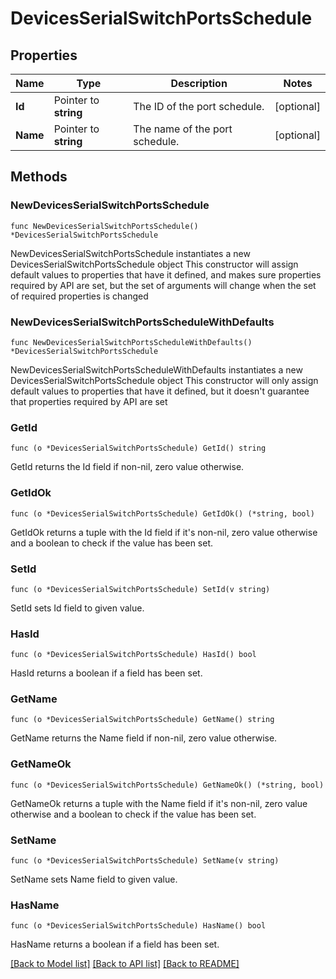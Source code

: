 # DevicesSerialSwitchPortsSchedule

## Properties

Name | Type | Description | Notes
------------ | ------------- | ------------- | -------------
**Id** | Pointer to **string** | The ID of the port schedule. | [optional] 
**Name** | Pointer to **string** | The name of the port schedule. | [optional] 

## Methods

### NewDevicesSerialSwitchPortsSchedule

`func NewDevicesSerialSwitchPortsSchedule() *DevicesSerialSwitchPortsSchedule`

NewDevicesSerialSwitchPortsSchedule instantiates a new DevicesSerialSwitchPortsSchedule object
This constructor will assign default values to properties that have it defined,
and makes sure properties required by API are set, but the set of arguments
will change when the set of required properties is changed

### NewDevicesSerialSwitchPortsScheduleWithDefaults

`func NewDevicesSerialSwitchPortsScheduleWithDefaults() *DevicesSerialSwitchPortsSchedule`

NewDevicesSerialSwitchPortsScheduleWithDefaults instantiates a new DevicesSerialSwitchPortsSchedule object
This constructor will only assign default values to properties that have it defined,
but it doesn't guarantee that properties required by API are set

### GetId

`func (o *DevicesSerialSwitchPortsSchedule) GetId() string`

GetId returns the Id field if non-nil, zero value otherwise.

### GetIdOk

`func (o *DevicesSerialSwitchPortsSchedule) GetIdOk() (*string, bool)`

GetIdOk returns a tuple with the Id field if it's non-nil, zero value otherwise
and a boolean to check if the value has been set.

### SetId

`func (o *DevicesSerialSwitchPortsSchedule) SetId(v string)`

SetId sets Id field to given value.

### HasId

`func (o *DevicesSerialSwitchPortsSchedule) HasId() bool`

HasId returns a boolean if a field has been set.

### GetName

`func (o *DevicesSerialSwitchPortsSchedule) GetName() string`

GetName returns the Name field if non-nil, zero value otherwise.

### GetNameOk

`func (o *DevicesSerialSwitchPortsSchedule) GetNameOk() (*string, bool)`

GetNameOk returns a tuple with the Name field if it's non-nil, zero value otherwise
and a boolean to check if the value has been set.

### SetName

`func (o *DevicesSerialSwitchPortsSchedule) SetName(v string)`

SetName sets Name field to given value.

### HasName

`func (o *DevicesSerialSwitchPortsSchedule) HasName() bool`

HasName returns a boolean if a field has been set.


[[Back to Model list]](../README.md#documentation-for-models) [[Back to API list]](../README.md#documentation-for-api-endpoints) [[Back to README]](../README.md)


